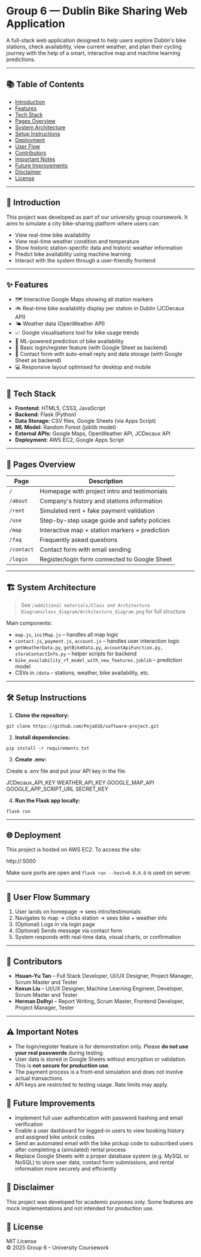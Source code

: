 # Group 6 — Dublin Bike Sharing Web Application

A full-stack web application designed to help users explore Dublin's bike stations, check availability, view current weather, and plan their cycling journey with the help of a smart, interactive map and machine learning predictions.

---

## 📚 Table of Contents

- [Introduction](#introduction)
- [Features](#features)
- [Tech Stack](#tech-stack)
- [Pages Overview](#pages-overview)
- [System Architecture](#system-architecture)
- [Setup Instructions](#setup-instructions)
- [Deployment](#deployment)
- [User Flow](#user-flow)
- [Contributors](#contributors)
- [Important Notes](#important-notes)
- [Future Improvements](#future-improvements)
- [Disclaimer](#disclaimer)
- [License](#license)

---

## 📌 Introduction

This project was developed as part of our university group coursework. It aims to simulate a city bike-sharing platform where users can:

- View real-time bike availability
- View real-time weather condition and temperature 
- Show historic station-specific data and historic weather information
- Predict bike availability using machine learning
- Interact with the system through a user-friendly frontend

---

## ✨ Features

- 🗺️ Interactive Google Maps showing all station markers
- 🚲 Real-time bike availability display per station in Dublin (JCDecaux API)
- 🌤️ Weather data (OpenWeather API)
- 📈 Google visualisations tool for bike usage trends
- 🤖 ML-powered prediction of bike availability
- 🔐 Basic login/register feature (with Google Sheet as backend)
- 💬 Contact form with auto-email reply and data storage (with Google Sheet as backend)
- 💻 Responsive layout optimised for desktop and mobile

---

## 🧰 Tech Stack

- **Frontend:** HTML5, CSS3, JavaScript
- **Backend:** Flask (Python)
- **Data Storage:** CSV files, Google Sheets (via Apps Script)
- **ML Model:** Random Forest (joblib model)
- **External APIs:** Google Maps, OpenWeather API, JCDecaux API
- **Deployment:** AWS EC2, Google Apps Script

---

## 📄 Pages Overview

| Page         | Description                                     |
|--------------|-------------------------------------------------|
| `/`          | Homepage with project intro and testimonials    |
| `/about`     | Company's history and stations information      |                  
| `/rent`      | Simulated rent + fake payment validation        |
| `/use`       | Step-by-step usage guide and safety policies    |
| `/map`       | Interactive map + station markers + prediction  |
| `/faq`       | Frequently asked questions                      |
| `/contact`   | Contact form with email sending                 |
| `/login`     | Register/login form connected to Google Sheet   |

---

## 🏗️ System Architecture

> See `/additional materials/Class and Architecture Diagramsclass_diagram/Architecture_diagram.png` for full structure  

Main components:

- `map.js`, `initMap.js` – handles all map logic
- `contact.js`, `payment.js`, `account.js` – handles user interaction logic
- `getWeatherData.py`, `getBikeData.py`, `accountApiFunction.py, storeContactInfo.py` – helper scripts for backend
- `bike_availability_rf_model_with_new_features.joblib` – prediction model
- CSVs in `/data` – stations, weather, bike availability, etc.

---

## 🛠️ Setup Instructions

1. **Clone the repository:**

```
git clone https://github.com/Peja016/software-project.git
```

2. **Install dependencies:**

```
pip install -r requirements.txt
```

3. **Create .env:**

Create a .env file and put your API key in the file.

JCDecaux_API_KEY
WEATHER_API_KEY
GOOGLE_MAP_API
GOOGLE_APP_SCRIPT_URL
SECRET_KEY

4. **Run the Flask app locally:**

```
flask run
```

---

## 🌐 Deployment

This project is hosted on AWS EC2. To access the site:

http://<ec2-public-ip>:5000

Make sure ports are open and `flask run --host=0.0.0.0` is used on server.

---

## 🔄 User Flow Summary

1. User lands on homepage → sees intro/testimonials  
2. Navigates to map → clicks station → sees bike + weather info  
3. (Optional) Logs in via login page  
4. (Optional) Sends message via contact form  
5. System responds with real-time data, visual charts, or confirmation

---

## 👥 Contributors

- **Hsuan-Yu Tan** – Full Stack Developer, UI/UX Designer, Project Manager, Scrum Master and Tester
- **Kexun Liu** – UI/UX Designer, Machine Learning Engineer, Developer, Scrum Master and Tester 
- **Herman Dolhyi** – Report Writing, Scrum Master, Frontend Developer, Project Manager, Tester

---

## ⚠️ Important Notes

- The login/register feature is for demonstration only. Please **do not use your real passwords** during testing.
- User data is stored in Google Sheets without encryption or validation. This is **not secure for production use**.
- The payment process is a front-end simulation and does not involve actual transactions.
- API keys are restricted to testing usage. Rate limits may apply.

## 🚧 Future Improvements

- Implement full user authentication with password hashing and email verification
- Enable a user dashboard for logged-in users to view booking history and assigned bike unlock codes
- Send an automated email with the bike pickup code to subscribed users after completing a (simulated) rental process
- Replace Google Sheets with a proper database system (e.g. MySQL or NoSQL) to store user data, contact form submissions, and rental information more securely and efficiently

## 📝 Disclaimer

This project was developed for academic purposes only. Some features are mock implementations and not intended for production use.

## 📄 License

MIT License  
© 2025 Group 6 – University Coursework
